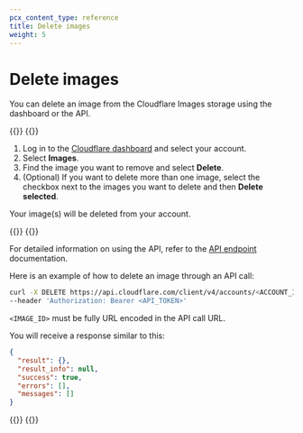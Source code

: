 ```yaml
---
pcx_content_type: reference
title: Delete images
weight: 5
---
```


# Delete images

You can delete an image from the Cloudflare Images storage using the dashboard or the API.

{{<tabs labels="Dashboard | API">}}
{{<tab label="dashboard" no-code="true">}}

1. Log in to the [Cloudflare dashboard](https://dash.cloudflare.com/login) and select your account.
2. Select **Images**.
3. Find the image you want to remove and select **Delete**.
4. (Optional) If you want to delete more than one image, select the checkbox next to the images you want to delete and then **Delete selected**.

Your image(s) will be deleted from your account.

{{</tab>}}
{{<tab label="api" no-code="true">}}

For detailed information on using the API, refer to the [API endpoint](/api/operations/cloudflare-images-delete-image) documentation.

Here is an example of how to delete an image through an API call:

```bash
curl -X DELETE https://api.cloudflare.com/client/v4/accounts/<ACCOUNT_ID>/images/v1/<IMAGE_ID> \
--header 'Authorization: Bearer <API_TOKEN>'
```

`<IMAGE_ID>` must be fully URL encoded in the API call URL.

You will receive a response similar to this:

```json
{
  "result": {},
  "result_info": null,
  "success": true,
  "errors": [],
  "messages": []
}
```

{{</tab>}}
{{</tabs>}}